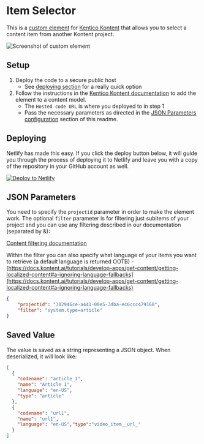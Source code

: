 # Item Selector

This is a [custom element](https://docs.kontent.ai/tutorials/develop-apps/integrate/integrating-your-own-content-editing-features) for [Kentico Kontent](https://kontent.ai) that allows you to select a content item from another Kontent project.

![Screenshot of custom element](ItemSelector.png)

## Setup

1. Deploy the code to a secure public host
   - See [deploying section](#Deploying) for a really quick option
1. Follow the instructions in the [Kentico Kontent documentation](https://docs.kontent.ai/tutorials/develop-apps/integrate/integrating-your-own-content-editing-features#a-3--displaying-a-custom-element-in-kentico-kontent) to add the element to a content model.
   - The `Hosted code URL` is where you deployed to in step 1
   - Pass the necessary parameters as directed in the [JSON Parameters configuration](#json-parameters) section of this readme.

## Deploying

Netlify has made this easy. If you click the deploy button below, it will guide you through the process of deploying it to Netlify and leave you with a copy of the repository in your GitHub account as well.

[![Deploy to Netlify](https://www.netlify.com/img/deploy/button.svg)](https://app.netlify.com/start/deploy?repository=https://github.com/hzik/kontent-custom-element-item-selector)

## JSON Parameters

You need to specify the `projectid` parameter in order to make the element work. The optional `filter` parameter is for filtering just subitems of your project and you can use any filtering described in our documentation (separated by &):

[Content filtering documentation](https://docs.kontent.ai/reference/delivery-api#tag/Filtering-content)

Within the filter you can also specify what language of your items you want to retrieve (a default language is returned OOTB) - [https://docs.kontent.ai/tutorials/develop-apps/get-content/getting-localized-content#a-ignoring-language-fallbacks](https://docs.kontent.ai/tutorials/develop-apps/get-content/getting-localized-content#a-ignoring-language-fallbacks)

```Json
{
    "projectid": "302946ce-a441-00e5-3dba-ec6ccc479168",
    "filter": "system.type=article"
}
```

## Saved Value

The value is saved as a string representing a JSON object. When deserialized, it will look like:

```json
[
  {
    "codename": "article_1",
    "name": "Article 1",
    "language": "en-US",
    "type": "article"
  },
  {
    "codename": "url1",
    "name": "url1",
    "language": "en-US","type":"video_item__url_"
  }
]
```

